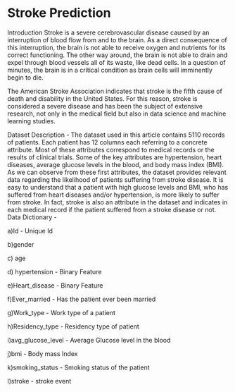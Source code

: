 # Stroke Prediction
Introduction
Stroke is a severe cerebrovascular disease caused by an interruption of blood flow from and to the brain. As a direct consequence of this interruption, the brain is not able to receive oxygen and nutrients for its correct functioning. The other way around, the brain is not able to drain and expel through blood vessels all of its waste, like dead cells. In a question of minutes, the brain is in a critical condition as brain cells will imminently begin to die.

The American Stroke Association indicates that stroke is the fifth cause of death and disability in the United States. For this reason, stroke is considered a severe disease and has been the subject of extensive research, not only in the medical field but also in data science and machine learning studies.

Dataset Description -
The dataset used in this article contains 5110 records of patients. Each patient has 12 columns each referring to a concrete attribute. Most of these attributes correspond to medical records or the results of clinical trials. Some of the key attributes are hypertension, heart diseases, average glucose levels in the blood, and body mass index (BMI). As we can observe from these first attributes, the dataset provides relevant data regarding the likelihood of patients suffering from stroke disease. It is easy to understand that a patient with high glucose levels and BMI, who has suffered from heart diseases and/or hypertension, is more likely to suffer from stroke. In fact, stroke is also an attribute in the dataset and indicates in each medical record if the patient suffered from a stroke disease or not.
Data Dictionary -

a)Id - Unique Id 

b)gender

c) age

d) hypertension - Binary Feature 

e)Heart_disease - Binary Feature

f)Ever_married - Has the patient ever been married 

g)Work_type - Work type of a patient 

h)Residency_type - Residency type of patient

i)avg_glucose_level - Average Glucose level in the blood 

j)bmi - Body mass Index

k)smoking_status - Smoking status of the patient 

l)stroke - stroke event
